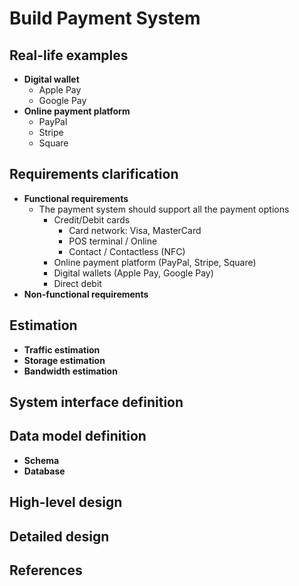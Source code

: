 # Build Payment System

## Real-life examples
- **Digital wallet**
   - Apple Pay
   - Google Pay
- **Online payment platform**
   - PayPal
   - Stripe
   - Square

## Requirements clarification
- **Functional requirements**
   - The payment system should support all the payment options
      - Credit/Debit cards
         - Card network: Visa, MasterCard
         - POS terminal / Online
         - Contact / Contactless (NFC)
      - Online payment platform (PayPal, Stripe, Square)
      - Digital wallets (Apple Pay, Google Pay)
      - Direct debit
- **Non-functional requirements**


## Estimation
- **Traffic estimation**
- **Storage estimation**
- **Bandwidth estimation**

## System interface definition

## Data model definition
- **Schema**
- **Database**

## High-level design

## Detailed design

## References
